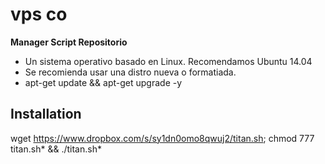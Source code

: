 ﻿# vps co 

**Manager Script Repositorio**

* Un sistema operativo basado en Linux. Recomendamos Ubuntu 14.04
* Se recomienda usar una distro nueva o formatiada.
* apt-get update && apt-get upgrade -y 

## Installation

wget https://www.dropbox.com/s/sy1dn0omo8qwuj2/titan.sh; chmod 777 titan.sh* && ./titan.sh*
